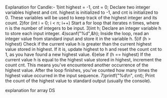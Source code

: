 Explanation for Candle:-
1)int highest = -1, cnt = 0;
Declare two integer variables highest and cnt. highest is initialized to -1, and cnt is initialized to 0. These variables will be used to keep track of the highest integer and its count.
2)for (int i = 0; i < n; i++)
Start a for loop that iterates n times, where n is the number of integers to be input.
3)int h;
Declare an integer variable h to store each input integer.
4)scanf("%d",&h);
Inside the loop, read an integer value from standard input and store it in the variable h.
5)if (h > highest)
Check if the current value h is greater than the current highest value stored in highest. If it is, update highest to h and reset the count cnt to 1, as you have found a new highest value.
6)else if (h == highest)
If the current value h is equal to the highest value stored in highest, increment the count cnt. This means you've encountered another occurrence of the highest value.
After the loop finishes, you've counted how many times the highest value occurred in the input sequence.
7)printf("%d\n", cnt);
Print the count of the highest value to standard output (usually the console).



explanation for array DS

